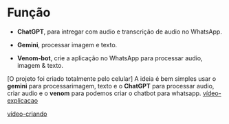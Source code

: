 # Função

- **ChatGPT**, para intregar com audio e transcrição de audio no WhatsApp.

- **Gemini**, processar imagem e texto.

- **Venom-bot**, crie a aplicação no WhatsApp para processar audio, imagem & texto.

[O projeto foi criado totalmente pelo celular]
A ideia é bem simples usar o **gemini** para processarimagem, texto e o **ChatGPT** para processar audio, criar audio e o **venom** para podemos criar o chatbot para whatsapp.
[vídeo-explicacao](https://youtu.be/C8NXYC1ucww?si=wJLGpyznm5eXYfAY)

[vídeo-criando](https://youtu.be/yTf2bT9-f_g?si=OlYZC3I3ibufKQQ0)
